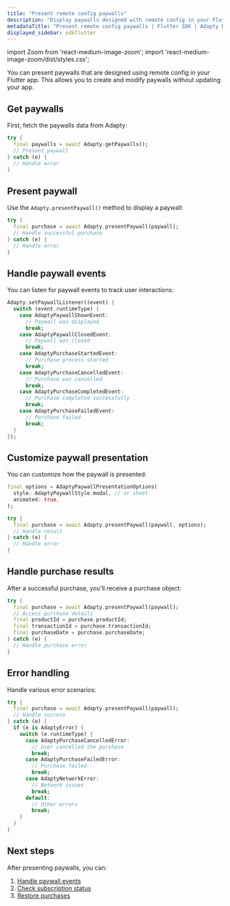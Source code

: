 ```yaml
---
title: "Present remote config paywalls"
description: "Display paywalls designed with remote config in your Flutter app."
metadataTitle: "Present remote config paywalls | Flutter SDK | Adapty Docs"
displayed_sidebar: sdkflutter
---
```


import Zoom from 'react-medium-image-zoom';
import 'react-medium-image-zoom/dist/styles.css';

You can present paywalls that are designed using remote config in your Flutter app. This allows you to create and modify paywalls without updating your app.

## Get paywalls

First, fetch the paywalls data from Adapty:

```dart
try {
  final paywalls = await Adapty.getPaywalls();
  // Present paywall
} catch (e) {
  // Handle error
}
```

## Present paywall

Use the `Adapty.presentPaywall()` method to display a paywall:

```dart
try {
  final purchase = await Adapty.presentPaywall(paywall);
  // Handle successful purchase
} catch (e) {
  // Handle error
}
```

## Handle paywall events

You can listen for paywall events to track user interactions:

```dart
Adapty.setPaywallListener((event) {
  switch (event.runtimeType) {
    case AdaptyPaywallShownEvent:
      // Paywall was displayed
      break;
    case AdaptyPaywallClosedEvent:
      // Paywall was closed
      break;
    case AdaptyPurchaseStartedEvent:
      // Purchase process started
      break;
    case AdaptyPurchaseCancelledEvent:
      // Purchase was cancelled
      break;
    case AdaptyPurchaseCompletedEvent:
      // Purchase completed successfully
      break;
    case AdaptyPurchaseFailedEvent:
      // Purchase failed
      break;
  }
});
```

## Customize paywall presentation

You can customize how the paywall is presented:

```dart
final options = AdaptyPaywallPresentationOptions(
  style: AdaptyPaywallStyle.modal, // or sheet
  animated: true,
);

try {
  final purchase = await Adapty.presentPaywall(paywall, options);
  // Handle result
} catch (e) {
  // Handle error
}
```

## Handle purchase results

After a successful purchase, you'll receive a purchase object:

```dart
try {
  final purchase = await Adapty.presentPaywall(paywall);
  // Access purchase details
  final productId = purchase.productId;
  final transactionId = purchase.transactionId;
  final purchaseDate = purchase.purchaseDate;
} catch (e) {
  // Handle purchase error
}
```

## Error handling

Handle various error scenarios:

```dart
try {
  final purchase = await Adapty.presentPaywall(paywall);
  // Handle success
} catch (e) {
  if (e is AdaptyError) {
    switch (e.runtimeType) {
      case AdaptyPurchaseCancelledError:
        // User cancelled the purchase
        break;
      case AdaptyPurchaseFailedError:
        // Purchase failed
        break;
      case AdaptyNetworkError:
        // Network issues
        break;
      default:
        // Other errors
        break;
    }
  }
}
```

## Next steps

After presenting paywalls, you can:

1. [Handle paywall events](/flutter-handling-events)
2. [Check subscription status](/flutter-check-subscription-status)
3. [Restore purchases](/flutter-restore-purchase) 